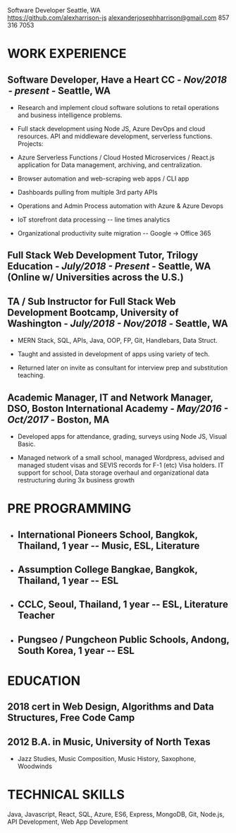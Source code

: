  Software Developer                 Seattle, WA                                                                                       
https://github.com/alexharrison-js  alexanderjosephharrison@gmail.com 
                                    857 316 7053                      

 WORK EXPERIENCE
===============

Software Developer, Have a Heart CC - *Nov/2018  - present -* Seattle, WA
-------------------------------------------------------------------------

-   Research and implement cloud software solutions to retail operations
    and business intelligence problems.

-   Full stack development using Node JS, Azure DevOps and cloud
    resources. API and middleware development, serverless functions.
    Projects:

-   Azure Serverless Functions / Cloud Hosted Microservices / React.js application for Data management, archiving, and centralization.

-   Browser automation and web-scraping web apps / CLI app

-   Dashboards pulling from multiple 3rd party APIs

-   Operations and Admin Process automation with Azure & Azure Devops

-   IoT storefront data processing -- line times analytics

-   Organizational productivity suite migration -- Google -\> Office 365


Full Stack Web Development Tutor, Trilogy Education - *July/2018 - Present -* Seattle, WA (Online w/ Universities across the U.S.)
----------------------------------------------------------------------------------------------------------------------------------

TA / Sub Instructor for Full Stack Web Development Bootcamp, University of Washington - *July/2018 - Nov/2018 -* Seattle, WA
----------------------------------------------------------------------------------------------------------------------------

-   MERN Stack, SQL, APIs, Java, OOP, FP, Git, Handlebars, Data Struct.

-   Taught and assisted in development of apps using variety of tech.

-   Returned later on invite as consultant for interview prep and
    substitution teaching.

Academic Manager, IT and Network Manager, DSO, Boston International Academy - *May/2016 - Oct/2017 -* Boston, MA
----------------------------------------------------------------------------------------------------------------

-   Developed apps for attendance, grading, surveys using Node JS,
    Visual Basic.

-   Managed network of a small school, managed Wordpress, advised and
    managed student visas and SEVIS records for F-1 (etc) Visa holders.
    IT support for school, Data storage overhaul and organizational data
    restructuring during 3x business growth

PRE PROGRAMMING
===============

-   International Pioneers School, Bangkok, Thailand, 1 year -- Music, ESL, Literature
    ----------------------------------------------------------------------------------

-   Assumption College Bangkae, Bangkok, Thailand, 1 year -- ESL
    ------------------------------------------------------------

-   CCLC, Seoul, Thailand, 1 year -- ESL, Literature Teacher
    --------------------------------------------------------

-   Pungseo / Pungcheon Public Schools, Andong, South Korea, 1 year -- ESL
    ----------------------------------------------------------------------

EDUCATION
=========

2018 cert in Web Design, Algorithms and Data Structures, Free Code Camp
-----------------------------------------------------------------------

2012 B.A. in Music, University of North Texas
---------------------------------------------

-   Jazz Studies, Music Composition, Music History, Saxophone, Woodwinds

TECHNICAL SKILLS
================

Java, Javascript, React, SQL, Azure, ES6, Express, MongoDB, Git,
Node.js, API Development, Web App Development
